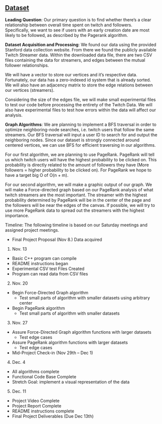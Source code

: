 ## [Dataset](https://snap.stanford.edu/data/twitch_gamers.html)

**Leading Question**: Our primary question is to find whether there’s a clear relationship between overall time spent on twitch and followers. Specifically, we want to see if users with an early creation date are most likely to be followed, as described by the Pagerank algorithm. 

**Dataset Acquisition and Processing**: We found our data using the provided Stanford data collection website. From there we found the publicly available Twitch Streamer data. Within the downloaded data file, there are two CSV files containing the data for streamers, and edges between the mutual follower relationships.

We will have a vector to store our vertices and it’s respective data. Fortunately, our data has a zero-indexed id system that is already sorted. We will also have an adjacency matrix to store the edge relations between our vertices (streamers). 

Considering the size of the edges file, we will make small experimental files to test our code before processing the entirety of the Twitch Data. We will also have experimental files to test how errors within the data will affect our analysis. 


**Graph Algorithms**: We are planning to implement a BFS traversal in order to optimize neighboring-node searches, i.e. twitch users that follow the same streamers. Our BFS traversal will input a user ID to search for and output the neighboring nodes. Since our dataset is strongly connected around centered vertices, we can use BFS for efficient traversing in our algorithms.

For our first algorithm, we are planning to use PageRank. PageRank will tell us which twitch users will have the highest probability to be clicked on. This probability is directly related to the amount of followers they have (More followers = higher probability to be clicked on). For PageRank we hope to have a target big O of O(n + m). 

For our second algorithm, we will make a graphic output of our graph. We will make a Force-directed graph based on our PageRank analysis of what twitch streamers are the most important. The streamer with the highest probability determined by PageRank will be in the center of the page and the followers will be near the edges of the canvas. If possible, we will try to use more PageRank data to spread out the streamers with the highest importance. 

Timeline: The following timeline is based on our Saturday meetings and assigned project meetings.

- Final Project Proposal (Nov 8.)
Data acquired
1. Nov. 13
  - Basic C++ program can compile
  - README instructions began
  - Experimental CSV test Files Created
  - Program can read data from CSV files
2. Nov. 20
  - Begin Force-Directed Graph algorithm
    - Test small parts of algorithm with smaller datasets using arbitrary center
  - Begin PageRank algorithm
    - Test small parts of algorithm with smaller datasets
3. Nov. 27
  - Assure Force-Directed Graph algorithm functions with larger datasets
    - Test edge cases
  - Assure PageRank algorithm functions with larger datasets
    - Test edge cases
- Mid-Project Check-in (Nov 29th – Dec 1)

4. Dec. 4
  - All algorithms complete
  - Functional Code Base Complete
  - Stretch Goal: implement a visual representation of the data
5. Dec. 11
  - Project Video Complete
  - Project Report Complete
  - README instructions complete
- Final Project Deliverables (Due Dec 13th)

